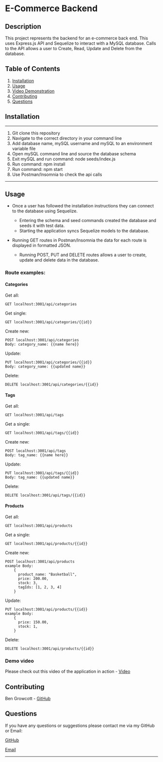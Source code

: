# E-Commerce Backend

## Description

This project represents the backend for an e-commerce back end. This uses Express.js API and Sequelize to interact with a MySQL database. Calls to the API allows a user to Create, Read, Update and Delete from the database.

## Table of Contents

1. [Installation](#installation)
2. [Usage](#usage)
3. [Video Demonstration](#demo-video)
4. [Contributing](#contributing)
6. [Questions](#questions)

## Installation
----
1. Git clone this repository
2. Navigate to the correct directory in your command line
3. Add database name, mySQL username and mySQL to an environment variable file
3. Open mySQL command line and source the database schema
4. Exit mySQL and run command: node seeds/index.js
3. Run command: npm install
4. Run command: npm start
5. Use Postman/Insomnia to check the api calls
----

## Usage

- Once a user has followed the installation instructions they can connect to the database using Sequelize.
  - Entering the schema and seed commands created the database and seeds it with test data.
  - Starting the application syncs Sequelize models to the database.

- Running GET routes in Postman/Insomnia the data for each route is displayed in formatted JSON.
  - Running POST, PUT and DELETE routes allows a user to create, update and delete data in the database.

### Route examples:

#### Categories

Get all:
```
GET localhost:3001/api/categories
```
Get single:
```
GET localhost:3001/api/categories/{{id}}
```
Create new:
```
POST localhost:3001/api/categories
Body: category_name: {{name here}}
```
Update:
```
PUT localhost:3001/api/categories/{{id}}
Body: category_name: {{updated name}}
```
Delete:
```
DELETE localhost:3001/api/categories/{{id}}
```

#### Tags

Get all:
```
GET localhost:3001/api/tags
```
Get a single:
```
GET localhost:3001/api/tags/{{id}}
```
Create new:
```
POST localhost:3001/api/tags
Body: tag_name: {{name here}}
```
Update:
```
PUT localhost:3001/api/tags/{{id}}
Body: tag_name: {{updated name}}
```
Delete:
```
DELETE localhost:3001/api/tags/{{id}}
```

#### Products

Get all:
```
GET localhost:3001/api/products
```
Get a single:
```
GET localhost:3001/api/products/{{id}}
```
Create new:
```
POST localhost:3001/api/products
example Body:     
    {
      product_name: "Basketball",
      price: 200.00,
      stock: 3,
      tagIds: [1, 2, 3, 4]
    }
```
Update:
```
PUT localhost:3001/api/products/{{id}}
example Body:     
    {
      price: 150.00,
      stock: 1,
    }
```
Delete:
```
DELETE localhost:3001/api/products/{{id}}
```

### Demo video

Please check out this video of the application in action - [Video](https://drive.google.com/file/d/1cV8IAg-KsX0nl9M9XZJ9g10SwnZXDsFs/view?usp=sharing)

## Contributing

Ben Growcott - [GitHub](https://github.com/BGrowcott)

## Questions

If you have any questions or suggestions please contact me via my GitHub or Email:

[GitHub](https://github.com/BGrowcott)

[Email](mailto:bg.coding101@gmail.com)

----